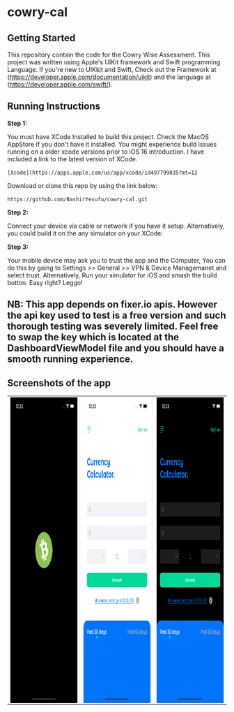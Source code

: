# cowry-cal

## Getting Started
This repository contain the code for the Cowry Wise Assessment. This project was written using Apple's UIKit framework and Swift programming Language. If you're new to UIKkit and Swift, Check out the Framework at (https://developer.apple.com/documentation/uikit) and the language at (https://developer.apple.com/swift/).

## Running Instructions 

**Step 1:**

You must have XCode Installed to build this project. Check the MacOS AppStore if you don't have it installed. You might experience build issues running on a older xcode versions prior to iOS 16 introduction. I have included a link to the latest version of XCode.

```
[Xcode](https://apps.apple.com/us/app/xcode/id497799835?mt=12
```

Download or clone this repo by using the link below:

```
https://github.com/BashirYesufu/cowry-cal.git
```

**Step 2:**

Connect your device via cable or network if you have it setup. Alternatively, you could build it on the any simulator on your XCode: 


**Step 3:**

Your mobile device may ask you to trust the app and the Computer, You can do this by going to Settings >> General >> VPN & Device Managemanet and select trust. Alternatively, Run your simulator for iOS and smash the build button. Easy right? Leggo!

## NB: This app depends on fixer.io apis. However the api key used to test is a free version and such thorough testing was severely limited. Feel free to swap the key which is located at the DashboardViewModel file and you should have a smooth running experience.

## Screenshots of the app
<table>
 <tr>
  <td>
   <img align="left" alt="IMG" src="https://raw.githubusercontent.com/BashirYesufu/cowry-cal/main/Documentation/1.png" width="400" height="700" />
  </td>
  <td>
    <img align="right" alt="IMG" src="https://raw.githubusercontent.com/BashirYesufu/cowry-cal/main/Documentation/2.png" width="400" height="700" />
  </td>
   <td>
    <img align="right" alt="IMG" src="https://raw.githubusercontent.com/BashirYesufu/cowry-cal/main/Documentation/3.png" width="400" height="700" />
  </td>
 </tr>
</table>
